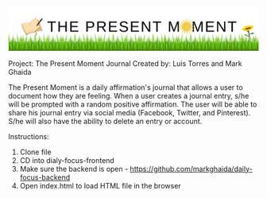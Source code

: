 <img src="The Persent Moment GitHub ReadMe Cover.png" alt="The Present Moment" width="1200"/>

Project: The Present Moment Journal
Created by: Luis Torres and Mark Ghaida

The Present Moment is a daily affirmation's journal that allows a user to document how they are feeling. When a user creates a journal entry, s/he will be prompted with a random positive affirmation. The user will be able to share his journal entry via social media (Facebook, Twitter, and Pinterest). S/he will also have the ability to delete an entry or account. 

Instructions:

1. Clone file
2. CD into dialy-focus-frontend 
3. Make sure the backend is open - https://github.com/markghaida/daily-focus-backend
4. Open index.html to load HTML file in the browser
